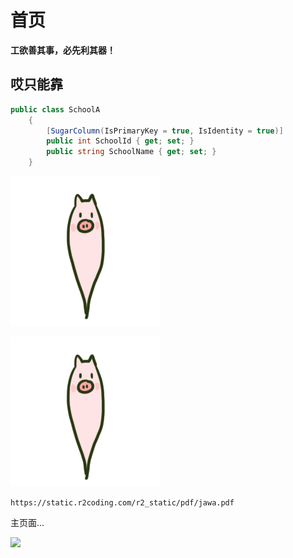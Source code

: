 # 首页

**工欲善其事，必先利其器！** 

<!-- 靠 :id= 这种方式避免页面出现多个评论 -->
## 哎只能靠

```csharp
public class SchoolA
    {
        [SugarColumn(IsPrimaryKey = true, IsIdentity = true)]
        public int SchoolId { get; set; }
        public string SchoolName { get; set; }
    }
```





<!-- Hover to play, unhover to pause (default) -->
![](/guide/images/pigjump.gif)


<!-- Click to play, click again to pause (using inline option) -->
![](/guide/images/pigjump.gif "-gifcontrol-mode=click;")

```pdf
https://static.r2coding.com/r2_static/pdf/jawa.pdf
```

主页面...

![](https://cdn.jsdelivr.net/gh/DotNeter-Hpf/Images/img/20220514222412.jpg)

